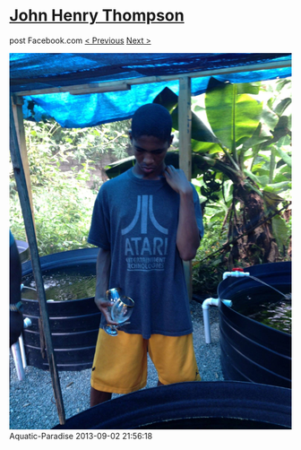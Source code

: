# [John Henry Thompson](../README.md)
post Facebook.com
[< Previous](2014-03-03-2.md) [Next >](2013-09-02-2.md)

[![](../media/2013-09-02/Aquatic-Paradise.jpg)](../README.md)
Aquatic-Paradise
2013-09-02 21:56:18